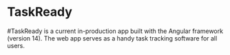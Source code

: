 # TaskReady 
#TaskReady is a current in-production app built with the Angular framework (version 14). The web app serves as a handy task tracking software for all users.

